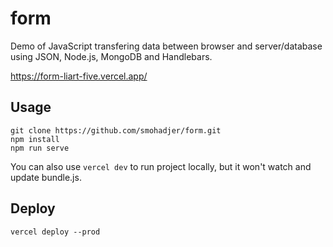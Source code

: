 # form
Demo of JavaScript transfering data between browser and server/database using JSON, Node.js, MongoDB and Handlebars.

https://form-liart-five.vercel.app/

## Usage
````
git clone https://github.com/smohadjer/form.git
npm install
npm run serve
````

You can also use `vercel dev` to run project locally, but it won't watch and update bundle.js.

## Deploy
````
vercel deploy --prod
````
